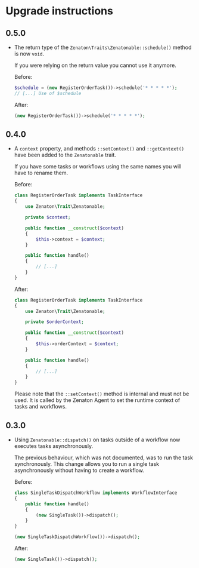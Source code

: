 # Upgrade instructions

## 0.5.0

* The return type of the `Zenaton\Traits\Zenatonable::schedule()` method is now `void`.

  If you were relying on the return value you cannot use it anymore.

  Before:

  ```php
  $schedule = (new RegisterOrderTask())->schedule('* * * * *');
  // [...] Use of $schedule
  ```

  After:

  ```php
  (new RegisterOrderTask())->schedule('* * * * *');
  ```

## 0.4.0

* A `context` property, and methods `::setContext()` and `::getContext()` have been added to the
  `Zenatonable` trait.

  If you have some tasks or workflows using the same names you will have to rename them.

  Before:

  ```php
  class RegisterOrderTask implements TaskInterface
  {
      use Zenaton\Trait\Zenatonable;

      private $context;

      public function __construct($context)
      {
          $this->context = $context;
      }

      public function handle()
      {
          // [...]
      }
  }
  ```

  After:

  ```php
  class RegisterOrderTask implements TaskInterface
  {
      use Zenaton\Trait\Zenatonable;

      private $orderContext;

      public function __construct($context)
      {
          $this->orderContext = $context;
      }

      public function handle()
      {
          // [...]
      }
  }
  ```

  Please note that the `::setContext()` method is internal and must not be used. It is called by the
  Zenaton Agent to set the runtime context of tasks and workflows.

## 0.3.0

* Using `Zenatonable::dispatch()` on tasks outside of a workflow now executes tasks asynchronously.

  The previous behaviour, which was not documented, was to run the task synchronously.
  This change allows you to run a single task asynchronously without having to create a workflow.

  Before:

  ```php
  class SingleTaskDispatchWorkflow implements WorkflowInterface
  {
      public function handle()
      {
          (new SingleTask())->dispatch();
      }
  }

  (new SingleTaskDispatchWorkflow())->dispatch();
  ```

  After:

  ```php
  (new SingleTask())->dispatch();
  ```
